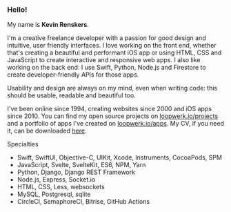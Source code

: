 ### Hello!
My name is **Kevin Renskers**.

I'm a creative freelance developer with a passion for good design and intuitive, user friendly interfaces. I love working on the front end, whether that's creating a beautiful and performant iOS app or using HTML, CSS and JavaScript to create interactive and responsive web apps. I also like working on the back end: I use Swift, Python, Node.js and Firestore to create developer-friendly APIs for those apps.

Usability and design are always on my mind, even when writing code: this should be usable, readable and beautiful too.

I've been online since 1994, creating websites since 2000 and iOS apps since 2010. You can find my open source projects on [loopwerk.io/projects](https://www.loopwerk.io/projects/) and a portfolio of apps I've created on [loopwerk.io/apps](https://www.loopwerk.io/apps/). My CV, if you need it, can be downloaded [here](https://www.loopwerk.io/about/KevinRenskers.pdf).

Specialties

- Swift, SwiftUI, Objective-C, UIKit, Xcode, Instruments, CocoaPods, SPM
- JavaScript, Svelte, SvelteKit, ES6, NPM, Yarn
- Python, Django, Django REST Framework
- Node.js, Express, Socket.io
- HTML, CSS, Less, websockets
- MySQL, Postgresql, sqlite
- CircleCI, SemaphoreCI, Bitrise, GitHub Actions
